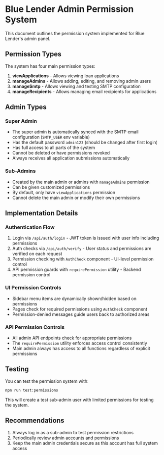 # Blue Lender Admin Permission System

This document outlines the permission system implemented for Blue Lender's admin panel.

## Permission Types

The system has four main permission types:

1. **viewApplications** - Allows viewing loan applications
2. **manageAdmins** - Allows adding, editing, and removing admin users
3. **manageSmtp** - Allows viewing and testing SMTP configuration
4. **manageRecipients** - Allows managing email recipients for applications

## Admin Types

### Super Admin

- The super admin is automatically synced with the SMTP email configuration (`SMTP_USER` env variable)
- Has the default password `admin123` (should be changed after first login)
- Has full access to all parts of the system
- Cannot be deleted or have permissions revoked
- Always receives all application submissions automatically

### Sub-Admins

- Created by the main admin or admins with `manageAdmins` permission
- Can be given customized permissions
- By default, only have `viewApplications` permission
- Cannot delete the main admin or modify their own permissions

## Implementation Details

### Authentication Flow

1. Login via `/api/auth/login` - JWT token is issued with user info including permissions
2. Auth checks via `/api/auth/verify` - User status and permissions are verified on each request
3. Permission checking with `AuthCheck` component - UI-level permission control
4. API permission guards with `requirePermission` utility - Backend permission control

### UI Permission Controls

- Sidebar menu items are dynamically shown/hidden based on permissions
- Pages check for required permissions using `AuthCheck` component
- Permission-denied messages guide users back to authorized areas

### API Permission Controls

- All admin API endpoints check for appropriate permissions
- The `requirePermission` utility enforces access control consistently
- Main admin always has access to all functions regardless of explicit permissions

## Testing

You can test the permission system with:

```bash
npm run test:permissions
```

This will create a test sub-admin user with limited permissions for testing the system.

## Recommendations

1. Always log in as a sub-admin to test permission restrictions
2. Periodically review admin accounts and permissions
3. Keep the main admin credentials secure as this account has full system access
